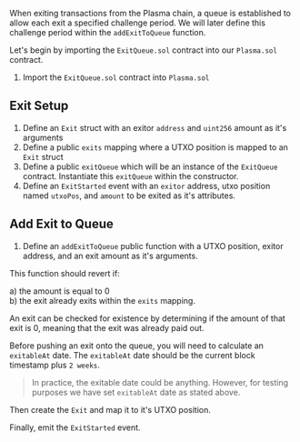 When exiting transactions from the Plasma chain, a queue is established to allow each exit a specified challenge period. We will later define this challenge period within the `addExitToQueue` function. 

Let's begin by importing the `ExitQueue.sol` contract into our `Plasma.sol` contract. 

1. Import the `ExitQueue.sol` contract into `Plasma.sol`

## Exit Setup

1. Define an `Exit` struct with an exitor `address` and `uint256` amount as it's arguments
2. Define a public `exits` mapping where a UTXO position is mapped to an `Exit` struct
3. Define a public `exitQueue` which will be an instance of the `ExitQueue` contract. Instantiate this `exitQueue` within the constructor.
4. Define an `ExitStarted` event with an `exitor` address, utxo position named `utxoPos`, and `amount` to be exited as it's attributes.

## Add Exit to Queue

1. Define an `addExitToQueue` public function with a UTXO position, exitor address, and an exit amount as it's arguments.

This function should revert if:

a) the amount is equal to 0   
b) the exit already exits within the `exits` mapping. 

An exit can be checked for existence by determining if the amount of that exit is 0, meaning that the exit was already paid out.

Before pushing an exit onto the queue, you will need to calculate an `exitableAt` date. The `exitableAt` date should be the current block timestamp plus `2 weeks`. 

> In practice, the exitable date could be anything. However, for testing purposes we have set `exitableAt` date as stated above.

Then create the `Exit` and map it to it's UTXO position.

Finally, emit the `ExitStarted` event.